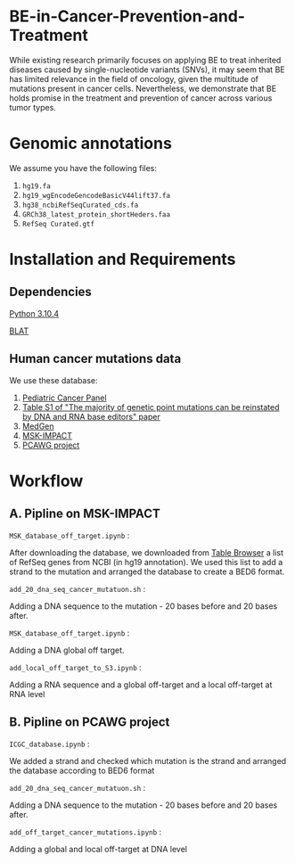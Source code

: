 # BE-in-Cancer-Prevention-and-Treatment
While existing research primarily focuses on applying BE to treat inherited diseases caused by single-nucleotide variants (SNVs), it may seem that BE has limited relevance in the field of oncology, given the multitude of mutations present in cancer cells. Nevertheless, we demonstrate that BE holds promise in the treatment and prevention of cancer across various tumor types.
# Genomic annotations
We assume you have the following files:
1. ```hg19.fa```
2. ```hg19_wgEncodeGencodeBasicV44lift37.fa``` 
3. ```hg38_ncbiRefSeqCurated_cds.fa``` 
4. ```GRCh38_latest_protein_shortHeders.faa```
5. ```RefSeq Curated.gtf```

# Installation and Requirements
## Dependencies

[Python 3.10.4](https://www.python.org/downloads/release/python-3104/)

[BLAT](https://genome.ucsc.edu/cgi-bin/hgBlat)

## Human cancer mutations data
We use these database:
1. [Pediatric Cancer Panel](https://www.ncbi.nlm.nih.gov/gtr/tests/562503/)
2. [Table S1 of "The majority of genetic point mutations can be reinstated by DNA and RNA base editors" paper](https://github.com/arieldadush/BE-on-genetic-point-mutations.git)
3. [MedGen](https://www.ncbi.nlm.nih.gov/medgen/)
4. [MSK-IMPACT](https://www.nature.com/articles/s41588-021-00949-1)
5. [PCAWG project](https://www.nature.com/articles/s41586-020-1969-6)

# Workflow

## A. Pipline on MSK-IMPACT

```MSK_database_off_target.ipynb``` :

After downloading the database, we downloaded from [Table Browser](https://genome.ucsc.edu/cgi-bin/hgTables?hgsid=1723543828_rv8jAZ6jYoeMPtpo2d5W7THrMVa9&clade=mammal&org=&db=hg19&hgta_group=genes&hgta_track=refSeqComposite&hgta_table=ncbiRefSeqCurated&hgta_regionType=range&position=&hgta_outputType=primaryTable&hgta_outFileName=) a list of RefSeq genes from NCBI (in hg19 annotation).
We used this list to add a strand to the mutation and arranged the database to create a BED6 format.

```add_20_dna_seq_cancer_mutatuon.sh``` :

Adding a DNA sequence to the mutation - 20 bases before and 20 bases after.

```MSK_database_off_target.ipynb``` :

Adding a DNA global off target.

```add_local_off_target_to_S3.ipynb``` :

Adding a RNA sequence and a global off-target and a local off-target at RNA level 


## B. Pipline on PCAWG project

```ICGC_database.ipynb``` :

We added a strand and checked which mutation is the strand and arranged the database according to BED6 format

```add_20_dna_seq_cancer_mutatuon.sh``` :

Adding a DNA sequence to the mutation - 20 bases before and 20 bases after.

```add_off_target_cancer_mutations.ipynb``` :

Adding a global and local off-target at DNA level
